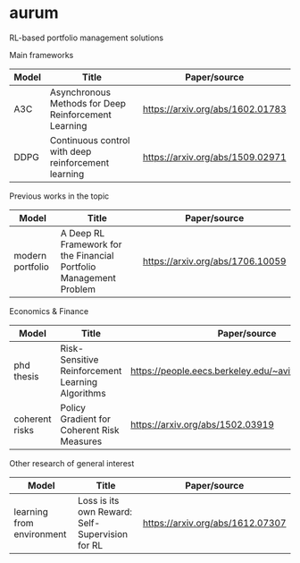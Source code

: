 # aurum
 RL-based portfolio management solutions


Main frameworks

| Model  | Title | Paper/source       |
| ------ | ----- | ------------------ |
| A3C  | Asynchronous Methods for Deep Reinforcement Learning  | https://arxiv.org/abs/1602.01783  |
| DDPG  | Continuous control with deep reinforcement learning  | https://arxiv.org/abs/1509.02971  |

Previous works in the topic

| Model  | Title | Paper/source       |
| ------ | ----- | ------------------ |
| modern portfolio  | A Deep RL Framework for the Financial Portfolio Management Problem  | https://arxiv.org/abs/1706.10059  |


Economics & Finance

| Model  | Title | Paper/source       |
| ------ | ----- | ------------------ |
| phd thesis      | Risk-Sensitive Reinforcement Learning Algorithms | https://people.eecs.berkeley.edu/~avivt/phd_thesis.pdf  |
| coherent risks  | Policy Gradient for Coherent Risk Measures       | https://arxiv.org/abs/1502.03919  |


Other research of general interest

| Model  | Title | Paper/source       |
| ------ | ----- | ------------------ |
| learning from environment  | Loss is its own Reward: Self-Supervision for RL | https://arxiv.org/abs/1612.07307|
